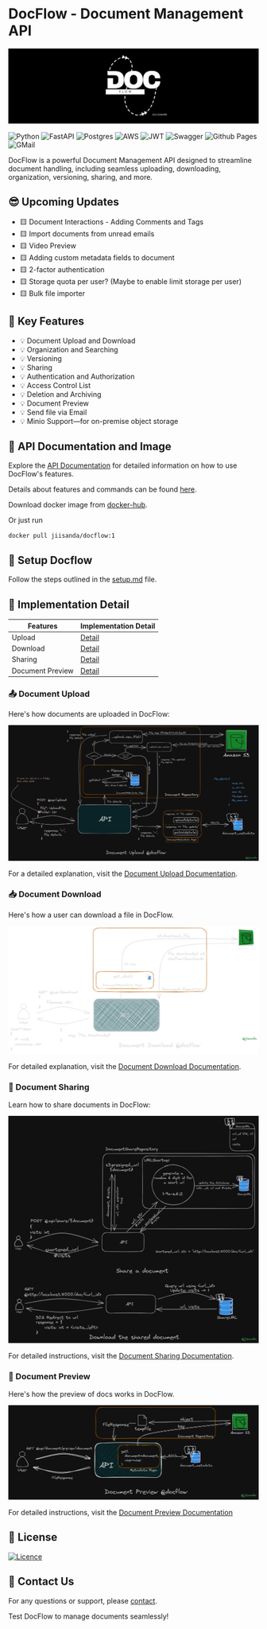 # DocFlow - Document Management API

<div align="center">
    <img src="app/docs/github-banner.png"><br>
</div>

![Python](https://img.shields.io/badge/python-3670A0?style=for-the-badge&logo=python&logoColor=ffdd54)
![FastAPI](https://img.shields.io/badge/FastAPI-005571?style=for-the-badge&logo=fastapi)
![Postgres](https://img.shields.io/badge/postgres-%23316192.svg?style=for-the-badge&logo=postgresql&logoColor=white)
![AWS](https://img.shields.io/badge/AWS-%23FF9900.svg?style=for-the-badge&logo=amazon-aws&logoColor=white)
![JWT](https://img.shields.io/badge/JWT-black?style=for-the-badge&logo=JSON%20web%20tokens)
![Swagger](https://img.shields.io/badge/-Swagger-%23Clojure?style=for-the-badge&logo=swagger&logoColor=white)
![Github Pages](https://img.shields.io/badge/github%20pages-121013?style=for-the-badge&logo=github&logoColor=white)
![GMail](https://img.shields.io/badge/Gmail-D14836?style=for-the-badge&logo=gmail&logoColor=white)

DocFlow is a powerful Document Management API designed to streamline document handling, including seamless uploading, downloading, organization, versioning, sharing, and more.

## 😎 Upcoming Updates

- 🟨 Document Interactions - Adding Comments and Tags
- 🟨 Import documents from unread emails
- 🟨 Video Preview
- 🟨 Adding custom metadata fields to document
- 🟨 2-factor authentication
- 🟨 Storage quota per user? (Maybe to enable limit storage per user)
- 🟨 Bulk file importer

## 🚀 Key Features

- 💡 Document Upload and Download
- 💡 Organization and Searching
- 💡 Versioning
- 💡 Sharing
- 💡 Authentication and Authorization
- 💡 Access Control List
- 💡 Deletion and Archiving
- 💡 Document Preview
- 💡 Send file via Email
- 💡 Minio Support—for on-premise object storage


## 📖 API Documentation and Image

Explore the [API Documentation](https://documenter.getpostman.com/view/20984268/2s9YRGxUcp) for detailed information on how to use DocFlow's features.

Details about features and commands can be found [here](app/docs).

Download docker image from [docker-hub](https://hub.docker.com/r/jiisanda/docflow).

Or just run
```commandline
docker pull jiisanda/docflow:1
```

## 🔸 Setup Docflow 

Follow the steps outlined in the [setup.md](app/docs/setup.md) file.

## 🧩 Implementation Detail


| Features                         | Implementation Detail                                            |
|----------------------------------|------------------------------------------------------------------|
| Upload                           | [Detail](https://github.com/jiisanda/docflow#-document-upload)   |
| Download                         | [Detail](https://github.com/jiisanda/docflow#-document-download) |
| Sharing                          | [Detail](https://github.com/jiisanda/docflow#-document-sharing)  |
| Document Preview                 | [Detail](https://github.com/jiisanda/docflow#-document-preview)  |


### 📤 Document Upload

Here's how documents are uploaded in DocFlow:

![upload-document](app/docs/imgs/document/document_upload.png)

For a detailed explanation, visit the [Document Upload Documentation](app/docs/features/upload.md).

### 📥 Document Download

Here's how a user can download a file in DocFlow.

![download-document](app/docs/imgs/document/docflow_download.png)

For detailed explanation, visit the [Document Download Documentation](). 

### 📨 Document Sharing

Learn how to share documents in DocFlow:

![share-document](app/docs/imgs/sharing/document_sharing.png)

For detailed instructions, visit the [Document Sharing Documentation](app/docs/features/sharing.md).

### 👀 Document Preview

Here's how the preview of docs works in DocFlow.

![preview-document](app/docs/imgs/document/document_preview.png)

For detailed instructions, visit the [Document Preview Documentation](app/docs/features/preview.md)

## 📜 License

[![Licence](https://img.shields.io/github/license/Ileriayo/markdown-badges?style=for-the-badge)](./LICENSE)

## 📧 Contact Us

For any questions or support, please [contact](mailto:harshjaiswal2307@gmail.com).

Test DocFlow to manage documents seamlessly!
